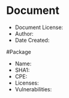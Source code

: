 # Document
 - Document License: 
 - Author: 
 - Date Created: 


#Package
 - Name:
 - SHA1:
 - CPE:
 - Licenses:
 - Vulnerabilities:
